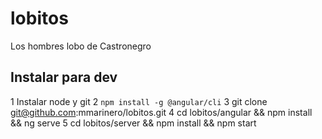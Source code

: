 # lobitos
Los hombres lobo de Castronegro

## Instalar para dev

1 Instalar node y git
2 `npm install -g @angular/cli`
3 git clone git@github.com:mmarinero/lobitos.git
4 cd lobitos/angular && npm install && ng serve
5 cd lobitos/server && npm install && npm start

